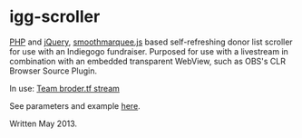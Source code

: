 igg-scroller
============

[PHP](http://php.com) and [jQuery](http://jquery.com/), [smoothmarquee.js](http://remysharp.com/2008/09/10/the-silky-smooth-marquee/) based self-refreshing donor list scroller for use with an Indiegogo fundraiser. Purposed for use with a livestream in combination with an embedded transparent WebView, such as OBS's CLR Browser Source Plugin.


In use: [Team broder.tf stream](http://www.youtube.com/watch?v=SBP5K2fA3ow)

See parameters and example [here](http://kritz.me/donors.php).

Written May 2013.
